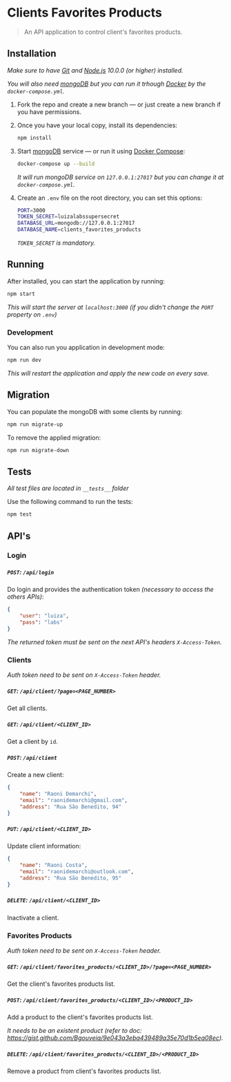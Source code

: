 # Clients Favorites Products
> An API application to control client's favorites products.

## Installation

*Make sure to have [Git](http://git-scm.com/) and [Node.js](http://nodejs.org/) 10.0.0 (or higher) installed.*

*You will also need [mongoDB](https://www.mongodb.com/) but you can run it trhough [Docker](https://www.docker.com/) by the `docker-compose.yml`.*

1. Fork the repo and create a new branch — or just create a new branch if you have permissions.

2. Once you have your local copy, install its dependencies:

    ```sh
    npm install
    ```
    
3. Start [mongoDB](https://www.mongodb.com/) service — or run it using [Docker Compose](https://docs.docker.com/compose/):

    ```sh
    docker-compose up --build
    ```
    
    *It will run mongoDB service on `127.0.0.1:27017` but you can change it at `docker-compose.yml`.*

4. Create an `.env` file on the root directory, you can set this options:

    ```sh
    PORT=3000
    TOKEN_SECRET=luizalabssupersecret
    DATABASE_URL=mongodb://127.0.0.1:27017
    DATABASE_NAME=clients_favorites_products
    ```
    
    *`TOKEN_SECRET` is mandatory.*

## Running

After installed, you can start the application by running:

```sh
npm start
```

*This will start the server at `localhost:3000` (if you didn't change the `PORT` property on `.env`)*

### Development

You can also run you application in development mode:

```sh
npm run dev
```

*This will restart the application and apply the new code on every save.*

## Migration

You can populate the mongoDB with some clients by running:

```sh
npm run migrate-up
```

To remove the applied migration:

```sh
npm run migrate-down
```

## Tests

*All test files are located in `__tests__` folder*

Use the following command to run the tests:

```sh
npm test
```

## API's

### Login

##### `POST`: `/api/login`

Do login and provides the authentication token *(necessary to access the others APIs)*:

```json
{
    "user": "luiza",
    "pass": "labs"
}
```

*The returned token must be sent on the next API's headers `X-Access-Token`.*

### Clients

*Auth token need to be sent on `X-Access-Token` header.*

##### `GET`: `/api/client/?page=<PAGE_NUMBER>`

Get all clients.

##### `GET`: `/api/client/<CLIENT_ID>`

Get a client by `id`.

##### `POST`: `/api/client`

Create a new client:

```json
{
    "name": "Raoni Demarchi",
    "email": "raonidemarchi@gmail.com",
    "address": "Rua São Benedito, 94"
}
```

##### `PUT`: `/api/client/<CLIENT_ID>`

Update client information:

```json
{
    "name": "Raoni Costa",
    "email": "raonidemarchi@outlook.com",
    "address": "Rua São Benedito, 95"
}
```

##### `DELETE`: `/api/client/<CLIENT_ID>`

Inactivate a client.

### Favorites Products 

*Auth token need to be sent on `X-Access-Token` header.*

##### `GET`: `/api/client/favorites_products/<CLIENT_ID>/?page=<PAGE_NUMBER>`

Get the client's favorites products list.

##### `POST`: `/api/client/favorites_products/<CLIENT_ID>/<PRODUCT_ID>`

Add a product to the client's favorites products list.

*It needs to be an existent product (refer to doc: https://gist.github.com/Bgouveia/9e043a3eba439489a35e70d1b5ea08ec).*

##### `DELETE`: `/api/client/favorites_products/<CLIENT_ID>/<PRODUCT_ID>`

Remove a product from client's favorites products list.
